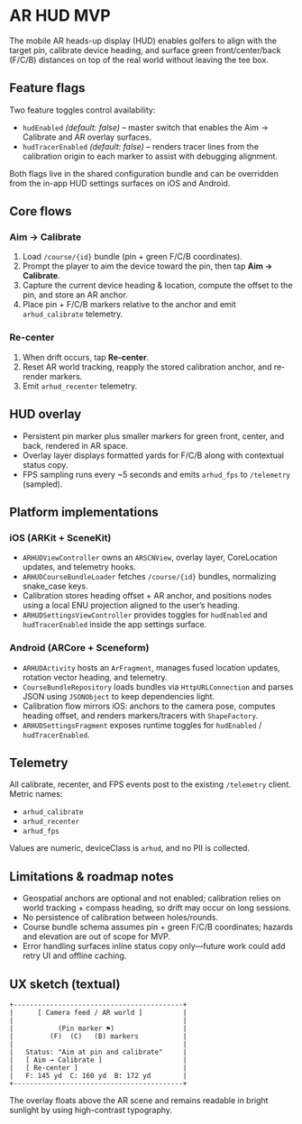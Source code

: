 # AR HUD MVP

The mobile AR heads-up display (HUD) enables golfers to align with the target pin, calibrate device heading, and surface green front/center/back (F/C/B) distances on top of the real world without leaving the tee box.

## Feature flags

Two feature toggles control availability:

- `hudEnabled` *(default: false)* – master switch that enables the Aim → Calibrate and AR overlay surfaces.
- `hudTracerEnabled` *(default: false)* – renders tracer lines from the calibration origin to each marker to assist with debugging alignment.

Both flags live in the shared configuration bundle and can be overridden from the in-app HUD settings surfaces on iOS and Android.

## Core flows

### Aim → Calibrate

1. Load `/course/{id}` bundle (pin + green F/C/B coordinates).
2. Prompt the player to aim the device toward the pin, then tap **Aim → Calibrate**.
3. Capture the current device heading & location, compute the offset to the pin, and store an AR anchor.
4. Place pin + F/C/B markers relative to the anchor and emit `arhud_calibrate` telemetry.

### Re-center

1. When drift occurs, tap **Re-center**.
2. Reset AR world tracking, reapply the stored calibration anchor, and re-render markers.
3. Emit `arhud_recenter` telemetry.

## HUD overlay

- Persistent pin marker plus smaller markers for green front, center, and back, rendered in AR space.
- Overlay layer displays formatted yards for F/C/B along with contextual status copy.
- FPS sampling runs every ~5 seconds and emits `arhud_fps` to `/telemetry` (sampled).

## Platform implementations

### iOS (ARKit + SceneKit)

- `ARHUDViewController` owns an `ARSCNView`, overlay layer, CoreLocation updates, and telemetry hooks.
- `ARHUDCourseBundleLoader` fetches `/course/{id}` bundles, normalizing snake_case keys.
- Calibration stores heading offset + AR anchor, and positions nodes using a local ENU projection aligned to the user’s heading.
- `ARHUDSettingsViewController` provides toggles for `hudEnabled` and `hudTracerEnabled` inside the app settings surface.

### Android (ARCore + Sceneform)

- `ARHUDActivity` hosts an `ArFragment`, manages fused location updates, rotation vector heading, and telemetry.
- `CourseBundleRepository` loads bundles via `HttpURLConnection` and parses JSON using `JSONObject` to keep dependencies light.
- Calibration flow mirrors iOS: anchors to the camera pose, computes heading offset, and renders markers/tracers with `ShapeFactory`.
- `ARHUDSettingsFragment` exposes runtime toggles for `hudEnabled` / `hudTracerEnabled`.

## Telemetry

All calibrate, recenter, and FPS events post to the existing `/telemetry` client. Metric names:

- `arhud_calibrate`
- `arhud_recenter`
- `arhud_fps`

Values are numeric, deviceClass is `arhud`, and no PII is collected.

## Limitations & roadmap notes

- Geospatial anchors are optional and not enabled; calibration relies on world tracking + compass heading, so drift may occur on long sessions.
- No persistence of calibration between holes/rounds.
- Course bundle schema assumes pin + green F/C/B coordinates; hazards and elevation are out of scope for MVP.
- Error handling surfaces inline status copy only—future work could add retry UI and offline caching.

## UX sketch (textual)

```
+------------------------------------------+
|      [ Camera feed / AR world ]          |
|                                          |
|           (Pin marker ⚑)                 |
|         (F)  (C)   (B) markers           |
|                                          |
|   Status: "Aim at pin and calibrate"     |
|   [ Aim → Calibrate ]                    |
|   [ Re-center ]                          |
|   F: 145 yd  C: 160 yd  B: 172 yd        |
+------------------------------------------+
```

The overlay floats above the AR scene and remains readable in bright sunlight by using high-contrast typography.

